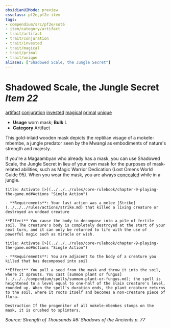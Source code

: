 ```yaml
---
obsidianUIMode: preview
cssclass: pf2e,pf2e-item
tags:
- compendium/src/pf2e/sot6
- item/category/artifact
- trait/artifact
- trait/conjuration
- trait/invested
- trait/magical
- trait/primal
- trait/unique
aliases: ["Shadowed Scale, the Jungle Secret"]
---
```

# Shadowed Scale, the Jungle Secret *Item 22*  
[artifact](../../../rules/traits/artifact-gmg.md)  [conjuration](../../../rules/traits/conjuration.md)  [invested](../../../rules/traits/invested.md)  [magical](../../../rules/traits/magical.md)  [primal](../../../rules/traits/primal.md)  [unique](../../../rules/traits/unique.md)  

- **Usage** worn mask; **Bulk** L
- **Category** Artifact

This gold-inlaid wooden mask depicts the reptilian visage of a mokele-mbembe, a jungle predator seen by the Mwangi as embodiments of nature's strength and majesty.

If you're a Magaambyan who already has a mask, you can use Shadowed Scale, the Jungle Secret in lieu of your own mask for the purposes of mask-related abilities, such as Magic Warrior Dedication (Lost Omens World Guide 95). When you wear the mask, you are always [concealed](../../../rules/conditions.md#Concealed) while in a jungle.

```ad-embed-ability
title: Activate [>](../../../rules/core-rulebook/chapter-9-playing-the-game.md#Actions "Single Action")

- **Requirements**: Your last action was a melee [Strike](../../../rules/actions/strike.md) that killed a living creature or destroyed an undead creature

**Effect** You cause the body to decompose into a pile of fertile soil. The creature's body is completely destroyed at the start of your next turn, and it can only be returned to life with the use of powerful magic such as miracle or wish.
```

```ad-embed-ability
title: Activate [>](../../../rules/core-rulebook/chapter-9-playing-the-game.md#Actions "Single Action")

- **Requirements**: You are adjacent to the body of a creature you killed that has decomposed into soil

**Effect** You pull a seed from the mask and throw it into the soil, where it sprouts. You cast [summon plant or fungus](../../../compendium/spells/summon-plant-or-fungus.md); the spell is heightened to a level equal to one-half of the slain creature's level, rounded up. When the spell's duration ends, the plant creature returns to the soil, where it roots itself and becomes a non-creature piece of flora.

Destruction If the progenitor of all mokele-mbembes stomps on the mask, it is crushed to splinters.
```

*Source: Strength of Thousands #6: Shadows of the Ancients p. 77*
